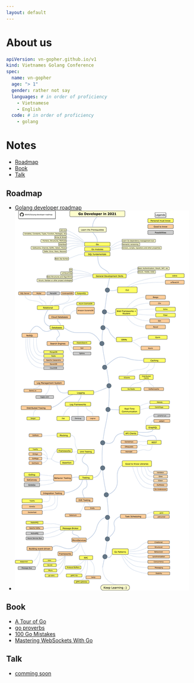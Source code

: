 ```yaml
---
layout: default
---
```

# About us 
```yaml
apiVersion: vn-gopher.github.io/v1
kind: Vietnames Golang Conference
spec:
  name: vn-gopher
  age: "> 1"
  gender: rather not say
  languages: # in order of proficiency
    - Vietnamese
    - English
  code: # in order of proficiency
    - golang

```
# Notes 
- [Roadmap](#roadmap)
- [Book](#book)
- [Talk](#talk)

## Roadmap
* [Golang developer roadmap](https://github.com/Alikhll/golang-developer-roadmap)
* ![images](./imgs/golang-developer-roadmap.png)
## Book
* [A Tour of Go](https://go.dev/tour/welcome/1)
* [go proverbs](https://go-proverbs.github.io/)
* [100 Go Mistakes](https://github.com/Nghiait123456/100GoMistakeUpdate)
* [Mastering WebSockets With Go](https://programmingpercy.tech/blog/mastering-websockets-with-go/)
## Talk
* [comming soon](https://github.com/bamboo-firewall/docs/blob/main/case-studies/PaC-with-bamboofw.pdf)
